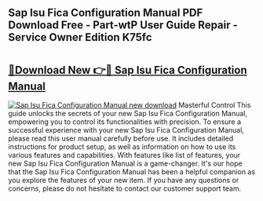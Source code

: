 ## Sap Isu Fica Configuration Manual PDF Download Free - Part-wtP User Guide Repair - Service Owner Edition K75fc

# <h2><a href="http://bc58412.oget.top/?id=Sap+Isu+Fica+Configuration+Manual">🔗Download New 👉🔴 Sap Isu Fica Configuration Manual</a></h2>

[![Sap Isu Fica Configuration Manual new download](https://i.imgur.com/5g1atiW.png)](http://bc58412.oget.top/?id=Sap+Isu+Fica+Configuration+Manual)
Masterful Control This guide unlocks the secrets of your new Sap Isu Fica Configuration Manual, empowering you to control its functionalities with precision. To ensure a successful experience with your new Sap Isu Fica Configuration Manual, please read this user manual carefully before use. It includes detailed instructions for product setup, as well as information on how to use its various features and capabilities. With features like list of features, your new Sap Isu Fica Configuration Manual is a game-changer. It's our hope that the Sap Isu Fica Configuration Manual has been a helpful companion as you explore the features of your new item. If you have any questions or concerns, please do not hesitate to contact our customer support team.
